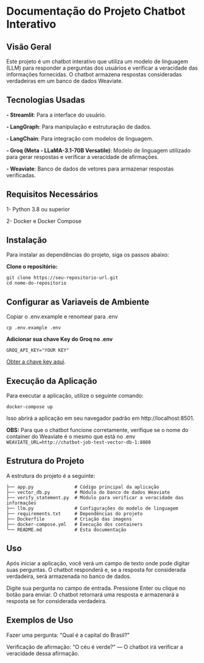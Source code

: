 # Documentação do Projeto Chatbot Interativo

## Visão Geral
Este projeto é um chatbot interativo que utiliza um modelo de linguagem (LLM) para responder a perguntas dos usuários e verificar a veracidade das informações fornecidas. O chatbot armazena respostas consideradas verdadeiras em um banco de dados Weaviate.

## Tecnologias Usadas
**- Streamlit**: Para a interface do usuário.

**- LangGraph**: Para manipulação e estruturação de dados.

**- LangChain**: Para integração com modelos de linguagem.

**- Groq (Meta - LLaMA-3.1-70B Versatile)**: Modelo de linguagem utilizado para gerar respostas e verificar a veracidade de afirmações.

**- Weaviate**: Banco de dados de vetores para armazenar respostas verificadas.


## Requisitos Necessários

1- Python 3.8 ou superior

2- Docker e Docker Compose

## Instalação
Para instalar as dependências do projeto, siga os passos abaixo:

**Clone o repositório:**

```
git clone https://seu-repositorio-url.git
cd nome-do-repositorio
```

## Configurar as Variaveis de Ambiente

Copiar o .env.example e renomear para .env
```
cp .env.example .env
```

**Adicionar sua chave Key do Groq no .env**

`GROQ_API_KEY="YOUR KEY"`

[Obter a chave key aqui](https://console.groq.com/keys).


## Execução da Aplicação
Para executar a aplicação, utilize o seguinte comando:

``` 
docker-compose up
```
Isso abrirá a aplicação em seu navegador padrão em http://localhost:8501.

**OBS:**
Para que o chatbot funcione corretamente, verifique se o nome do container do Weaviate é o mesmo que está no .env
`WEAVIATE_URL=http://chatbot-job-test-vector-db-1:8080`


## Estrutura do Projeto
A estrutura do projeto é a seguinte:


```
├── app.py               # Código principal da aplicação
├── vector_db.py         # Módulo do banco de dados Weaviate
├── verify_statement.py  # Módulo para verificar a veracidade das informações
├── llm.py               # Configurações do modelo de linguagem
├── requirements.txt     # Dependências do projeto
├── Dockerfile           # Criação das imagens
├── docker-compose.yml   # Execução dos containers
└── README.md            # Esta documentação
```

## Uso
Após iniciar a aplicação, você verá um campo de texto onde pode digitar suas perguntas. O chatbot responderá e, se a resposta for considerada verdadeira, será armazenada no banco de dados.

Digite sua pergunta no campo de entrada.
Pressione Enter ou clique no botão para enviar.
O chatbot retornará uma resposta e armazenará a resposta se for considerada verdadeira.


## Exemplos de Uso
Fazer uma pergunta: "Qual é a capital do Brasil?"

Verificação de afirmação: "O céu é verde?" — O chatbot irá verificar a veracidade dessa afirmação.